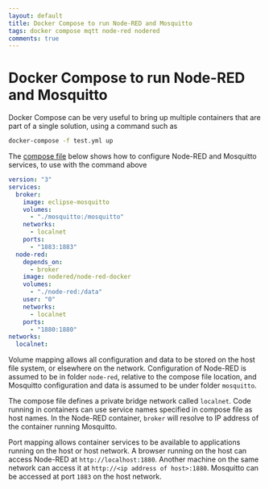 ```yaml
---
layout: default
title: Docker Compose to run Node-RED and Mosquitto
tags: docker compose mqtt node-red nodered
comments: true
---
```

# Docker Compose to run Node-RED and Mosquitto

Docker Compose can be very useful to bring up multiple containers that are part of a single solution, using a command such as

```bash
docker-compose -f test.yml up
```

The [compose file](https://docs.docker.com/compose/compose-file/) below shows how to configure Node-RED and Mosquitto services, to use with the command above

```yml
version: "3"
services:
  broker:
    image: eclipse-mosquitto
    volumes:
      - "./mosquitto:/mosquitto"
    networks:
      - localnet
    ports:
      - "1883:1883"
  node-red:
    depends_on:
      - broker
    image: nodered/node-red-docker
    volumes:
      - "./node-red:/data"
    user: "0"
    networks:
      - localnet
    ports:
      - "1880:1880"
networks:
  localnet:
```

Volume mapping allows all configuration and data to be stored on the host file system, or elsewhere on the network. Configuration of Node-RED is assumed to be in folder `node-red`, relative to the compose file location, and Mosquitto configuration and data is assumed to be under folder `mosquitto`.

The compose file defines a private bridge network called `localnet`. Code running in containers can use service names specified in compose file as host names. In the Node-RED container, `broker` will resolve to IP address of the container running Mosquitto.

Port mapping allows container services to be available to applications running on the host or host network. A browser running on the host can access Node-RED at `http://localhost:1880`. Another machine on the same network can access it at `http://<ip address of host>:1880`. Mosquitto can be accessed at port `1883` on the host network.

